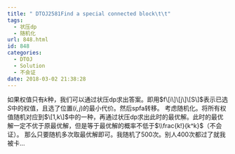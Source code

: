 ```yaml
---
title: " DTOJ2581Find a special connected block\t\t"
tags:
  - 状压dp
  - 随机化
url: 848.html
id: 848
categories:
  - DTOJ
  - Solution
  - 不会证
date: 2018-03-02 21:38:28
---
```


如果权值只有$k$种，我们可以通过状压dp求出答案。即用$f\[i\]\[j\]\[S\]$表示已选$S$中的权值，且选了位置$(i,j)$的最小代价。然后spfa转移。 考虑随机化。将所有权值随机对应到$\[1,k\]$中的一种，再通过状压dp求出此时的最优解。此时的最优解一定不优于原最优解，但是等于最优解的概率不低于$\\frac{k!}{k^k}$（不会证）。 那么只要随机多次取最优解即可。我随机了$500$次。别人$400$次都过了就我被卡…